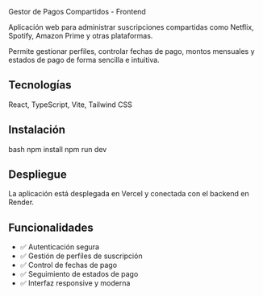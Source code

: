Gestor de Pagos Compartidos - Frontend

Aplicación web para administrar suscripciones compartidas como Netflix, Spotify, Amazon Prime y otras plataformas.

Permite gestionar perfiles, controlar fechas de pago, montos mensuales y estados de pago de forma sencilla e intuitiva.

## Tecnologías
React, TypeScript, Vite, Tailwind CSS

## Instalación
bash
npm install
npm run dev


## Despliegue

La aplicación está desplegada en Vercel y conectada con el backend en Render.

## Funcionalidades

- ✅ Autenticación segura
- ✅ Gestión de perfiles de suscripción
- ✅ Control de fechas de pago
- ✅ Seguimiento de estados de pago
- ✅ Interfaz responsive y moderna
